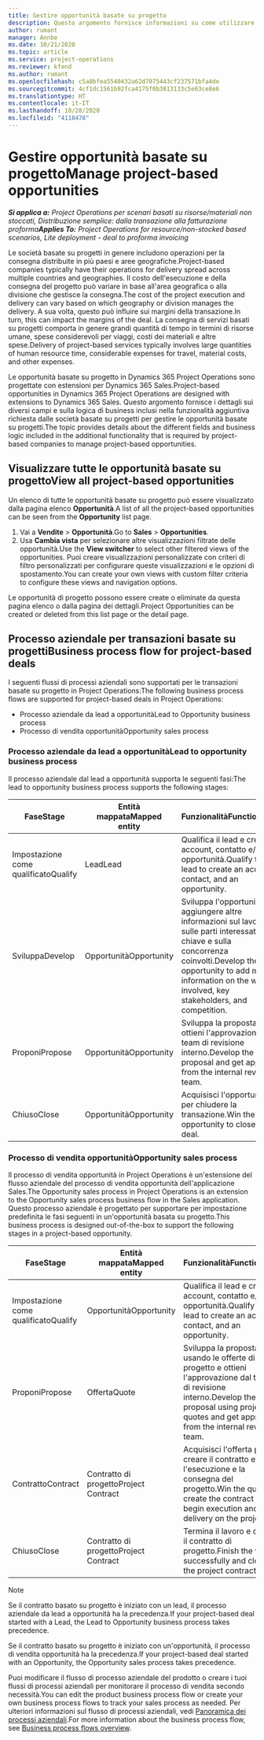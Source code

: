 ```yaml
---
title: Gestire opportunità basate su progetto
description: Questo argomento fornisce informazioni su come utilizzare le opportunità correlate ai progetti.
author: rumant
manager: Annbe
ms.date: 10/21/2020
ms.topic: article
ms.service: project-operations
ms.reviewer: kfend
ms.author: rumant
ms.openlocfilehash: c5a8bfea5540432a62d7075443cf237571bfa4de
ms.sourcegitcommit: 4cf1dc1561b92fca4175f0b3813133c5e63ce8e6
ms.translationtype: HT
ms.contentlocale: it-IT
ms.lasthandoff: 10/28/2020
ms.locfileid: "4118478"
---
```

# <a name="manage-project-based-opportunities"></a><span data-ttu-id="72bed-103">Gestire opportunità basate su progetto</span><span class="sxs-lookup"><span data-stu-id="72bed-103">Manage project-based opportunities</span></span>

<span data-ttu-id="72bed-104">_**Si applica a:** Project Operations per scenari basati su risorse/materiali non stoccati, Distribuzione semplice: dalla transazione alla fatturazione proforma_</span><span class="sxs-lookup"><span data-stu-id="72bed-104">_**Applies To:** Project Operations for resource/non-stocked based scenarios, Lite deployment - deal to proforma invoicing_</span></span>

<span data-ttu-id="72bed-105">Le società basate su progetti in genere includono operazioni per la consegna distribuite in più paesi e aree geografiche.</span><span class="sxs-lookup"><span data-stu-id="72bed-105">Project-based companies typically have their operations for delivery spread across multiple countries and geographies.</span></span> <span data-ttu-id="72bed-106">Il costo dell'esecuzione e della consegna del progetto può variare in base all'area geografica o alla divisione che gestisce la consegna.</span><span class="sxs-lookup"><span data-stu-id="72bed-106">The cost of the project execution and delivery can vary  based on which geography or division manages the delivery.</span></span> <span data-ttu-id="72bed-107">A sua volta, questo può influire sui margini della transazione.</span><span class="sxs-lookup"><span data-stu-id="72bed-107">In turn, this can impact the margins of the deal.</span></span> <span data-ttu-id="72bed-108">La consegna di servizi basati su progetti comporta in genere grandi quantità di tempo in termini di risorse umane, spese considerevoli per viaggi, costi dei materiali e altre spese.</span><span class="sxs-lookup"><span data-stu-id="72bed-108">Delivery of project-based services typically involves large quantities of human resource time, considerable expenses for travel, material costs, and other expenses.</span></span>

<span data-ttu-id="72bed-109">Le opportunità basate su progetto in Dynamics 365 Project Operations sono progettate con estensioni per Dynamics 365 Sales.</span><span class="sxs-lookup"><span data-stu-id="72bed-109">Project-based opportunities in Dynamics 365 Project Operations are designed with extensions to Dynamics 365 Sales.</span></span> <span data-ttu-id="72bed-110">Questo argomento fornisce i dettagli sui diversi campi e sulla logica di business inclusi nella funzionalità aggiuntiva richiesta dalle società basate su progetti per gestire le opportunità basate su progetti.</span><span class="sxs-lookup"><span data-stu-id="72bed-110">The topic provides details about the different fields and business logic included in the additional functionality that is required by project-based companies to manage project-based opportunities.</span></span>

## <a name="view-all-project-based-opportunities"></a><span data-ttu-id="72bed-111">Visualizzare tutte le opportunità basate su progetto</span><span class="sxs-lookup"><span data-stu-id="72bed-111">View all project-based opportunities</span></span>

<span data-ttu-id="72bed-112">Un elenco di tutte le opportunità basate su progetto può essere visualizzato dalla pagina elenco **Opportunità**.</span><span class="sxs-lookup"><span data-stu-id="72bed-112">A list of all the project-based opportunities can be seen from the **Opportunity** list page.</span></span> 

1. <span data-ttu-id="72bed-113">Vai a **Vendite** > **Opportunità**.</span><span class="sxs-lookup"><span data-stu-id="72bed-113">Go to **Sales** > **Opportunities**.</span></span>
2. <span data-ttu-id="72bed-114">Usa **Cambia vista** per selezionare altre visualizzazioni filtrate delle opportunità.</span><span class="sxs-lookup"><span data-stu-id="72bed-114">Use the **View switcher** to select other filtered views of the opportunities.</span></span> <span data-ttu-id="72bed-115">Puoi creare visualizzazioni personalizzate con criteri di filtro personalizzati per configurare queste visualizzazioni e le opzioni di spostamento.</span><span class="sxs-lookup"><span data-stu-id="72bed-115">You can create your own views with custom filter criteria to configure these views and navigation options.</span></span>

<span data-ttu-id="72bed-116">Le opportunità di progetto possono essere create o eliminate da questa pagina elenco o dalla pagina dei dettagli.</span><span class="sxs-lookup"><span data-stu-id="72bed-116">Project Opportunities can be created or deleted from this list page or the detail page.</span></span>

## <a name="business-process-flow-for-project-based-deals"></a><span data-ttu-id="72bed-117">Processo aziendale per transazioni basate su progetti</span><span class="sxs-lookup"><span data-stu-id="72bed-117">Business process flow for project-based deals</span></span>

<span data-ttu-id="72bed-118">I seguenti flussi di processi aziendali sono supportati per le transazioni basate su progetto in Project Operations:</span><span class="sxs-lookup"><span data-stu-id="72bed-118">The following business process flows are supported for project-based deals in Project Operations:</span></span>

- <span data-ttu-id="72bed-119">Processo aziendale da lead a opportunità</span><span class="sxs-lookup"><span data-stu-id="72bed-119">Lead to Opportunity business process</span></span>
- <span data-ttu-id="72bed-120">Processo di vendita opportunità</span><span class="sxs-lookup"><span data-stu-id="72bed-120">Opportunity sales process</span></span>

### <a name="lead-to-opportunity-business-process"></a><span data-ttu-id="72bed-121">Processo aziendale da lead a opportunità</span><span class="sxs-lookup"><span data-stu-id="72bed-121">Lead to opportunity business process</span></span> 
<span data-ttu-id="72bed-122">Il processo aziendale dal lead a opportunità supporta le seguenti fasi:</span><span class="sxs-lookup"><span data-stu-id="72bed-122">The lead to opportunity business process supports the following stages:</span></span>

| <span data-ttu-id="72bed-123">Fase</span><span class="sxs-lookup"><span data-stu-id="72bed-123">Stage</span></span> | <span data-ttu-id="72bed-124">Entità mappata</span><span class="sxs-lookup"><span data-stu-id="72bed-124">Mapped entity</span></span> | <span data-ttu-id="72bed-125">Funzionalità</span><span class="sxs-lookup"><span data-stu-id="72bed-125">Functionality</span></span> |
| --- | --- | --- |
| <span data-ttu-id="72bed-126">Impostazione come qualificato</span><span class="sxs-lookup"><span data-stu-id="72bed-126">Qualify</span></span> | <span data-ttu-id="72bed-127">Lead</span><span class="sxs-lookup"><span data-stu-id="72bed-127">Lead</span></span> | <span data-ttu-id="72bed-128">Qualifica il lead e crea un account, contatto e/o opportunità.</span><span class="sxs-lookup"><span data-stu-id="72bed-128">Qualify the lead to create an account, contact, and an opportunity.</span></span> |
| <span data-ttu-id="72bed-129">Sviluppa</span><span class="sxs-lookup"><span data-stu-id="72bed-129">Develop</span></span> | <span data-ttu-id="72bed-130">Opportunità</span><span class="sxs-lookup"><span data-stu-id="72bed-130">Opportunity</span></span> | <span data-ttu-id="72bed-131">Sviluppa l'opportunità per aggiungere altre informazioni sul lavoro, sulle parti interessate chiave e sulla concorrenza coinvolti.</span><span class="sxs-lookup"><span data-stu-id="72bed-131">Develop the opportunity to add more information on the work involved, key stakeholders, and competition.</span></span> |
| <span data-ttu-id="72bed-132">Proponi</span><span class="sxs-lookup"><span data-stu-id="72bed-132">Propose</span></span> | <span data-ttu-id="72bed-133">Opportunità</span><span class="sxs-lookup"><span data-stu-id="72bed-133">Opportunity</span></span> | <span data-ttu-id="72bed-134">Sviluppa la proposta e ottieni l'approvazione dal team di revisione interno.</span><span class="sxs-lookup"><span data-stu-id="72bed-134">Develop the proposal and get approval from the internal review team.</span></span> |
| <span data-ttu-id="72bed-135">Chiuso</span><span class="sxs-lookup"><span data-stu-id="72bed-135">Close</span></span> | <span data-ttu-id="72bed-136">Opportunità</span><span class="sxs-lookup"><span data-stu-id="72bed-136">Opportunity</span></span> | <span data-ttu-id="72bed-137">Acquisisci l'opportunità per chiudere la transazione.</span><span class="sxs-lookup"><span data-stu-id="72bed-137">Win the opportunity to close the deal.</span></span> |

### <a name="opportunity-sales-process"></a><span data-ttu-id="72bed-138">Processo di vendita opportunità</span><span class="sxs-lookup"><span data-stu-id="72bed-138">Opportunity sales process</span></span>
<span data-ttu-id="72bed-139">Il processo di vendita opportunità in Project Operations è un'estensione del flusso aziendale del processo di vendita opportunità dell'applicazione Sales.</span><span class="sxs-lookup"><span data-stu-id="72bed-139">The Opportunity sales process in Project Operations is an extension to the Opportunity sales process business flow in the Sales application.</span></span> <span data-ttu-id="72bed-140">Questo processo aziendale è progettato per supportare per impostazione predefinita le fasi seguenti in un'opportunità basata su progetto.</span><span class="sxs-lookup"><span data-stu-id="72bed-140">This business process is designed out-of-the-box to support the following stages in a project-based opportunity.</span></span>

| <span data-ttu-id="72bed-141">Fase</span><span class="sxs-lookup"><span data-stu-id="72bed-141">Stage</span></span> | <span data-ttu-id="72bed-142">Entità mappata</span><span class="sxs-lookup"><span data-stu-id="72bed-142">Mapped entity</span></span> | <span data-ttu-id="72bed-143">Funzionalità</span><span class="sxs-lookup"><span data-stu-id="72bed-143">Functionality</span></span> |
| --- | --- | --- |
| <span data-ttu-id="72bed-144">Impostazione come qualificato</span><span class="sxs-lookup"><span data-stu-id="72bed-144">Qualify</span></span> | <span data-ttu-id="72bed-145">Opportunità</span><span class="sxs-lookup"><span data-stu-id="72bed-145">Opportunity</span></span> | <span data-ttu-id="72bed-146">Qualifica il lead e crea un account, contatto e/o opportunità.</span><span class="sxs-lookup"><span data-stu-id="72bed-146">Qualify the lead to create an account, contact, and an opportunity.</span></span> |
| <span data-ttu-id="72bed-147">Proponi</span><span class="sxs-lookup"><span data-stu-id="72bed-147">Propose</span></span> | <span data-ttu-id="72bed-148">Offerta</span><span class="sxs-lookup"><span data-stu-id="72bed-148">Quote</span></span> | <span data-ttu-id="72bed-149">Sviluppa la proposta usando le offerte di progetto e ottieni l'approvazione dal team di revisione interno.</span><span class="sxs-lookup"><span data-stu-id="72bed-149">Develop the proposal using project quotes and get approval from the internal review team.</span></span> |
| <span data-ttu-id="72bed-150">Contratto</span><span class="sxs-lookup"><span data-stu-id="72bed-150">Contract</span></span> | <span data-ttu-id="72bed-151">Contratto di progetto</span><span class="sxs-lookup"><span data-stu-id="72bed-151">Project Contract</span></span> | <span data-ttu-id="72bed-152">Acquisisci l'offerta per creare il contratto e inizia l'esecuzione e la consegna del progetto.</span><span class="sxs-lookup"><span data-stu-id="72bed-152">Win the quote to create the contract and begin execution and delivery on the project.</span></span> |
| <span data-ttu-id="72bed-153">Chiuso</span><span class="sxs-lookup"><span data-stu-id="72bed-153">Close</span></span> | <span data-ttu-id="72bed-154">Contratto di progetto</span><span class="sxs-lookup"><span data-stu-id="72bed-154">Project Contract</span></span> | <span data-ttu-id="72bed-155">Termina il lavoro e chiudi il contratto di progetto.</span><span class="sxs-lookup"><span data-stu-id="72bed-155">Finish the work successfully and close the project contract.</span></span> |

> [!NOTE]
> <span data-ttu-id="72bed-156">Se il contratto basato su progetto è iniziato con un lead, il processo aziendale da lead a opportunità ha la precedenza.</span><span class="sxs-lookup"><span data-stu-id="72bed-156">If your project-based deal started with a Lead, the Lead to Opportunity business process takes precedence.</span></span>
>
> <span data-ttu-id="72bed-157">Se il contratto basato su progetto è iniziato con un'opportunità, il processo di vendita opportunità ha la precedenza.</span><span class="sxs-lookup"><span data-stu-id="72bed-157">If your project-based deal started with an Opportunity, the Opportunity sales process takes precedence.</span></span>

<span data-ttu-id="72bed-158">Puoi modificare il flusso di processo aziendale del prodotto o creare i tuoi flussi di processi aziendali per monitorare il processo di vendita secondo necessità.</span><span class="sxs-lookup"><span data-stu-id="72bed-158">You can edit the product business process flow or create your own business process flows to track your sales process as needed.</span></span> <span data-ttu-id="72bed-159">Per ulteriori informazioni sul flusso di processi aziendali, vedi [Panoramica dei processi aziendali](https://docs.microsoft.com/dynamics365/customerengagement/on-premises/customize/business-process-flows-overview).</span><span class="sxs-lookup"><span data-stu-id="72bed-159">For more information about the business process flow, see [Business process flows overview](https://docs.microsoft.com/dynamics365/customerengagement/on-premises/customize/business-process-flows-overview).</span></span>
